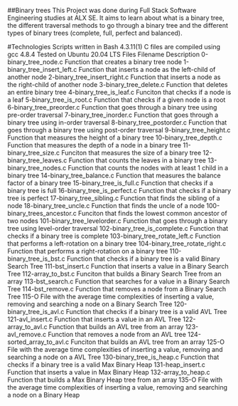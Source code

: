 ##Binary trees
This Project was  done during Full Stack Software Engineering studies at ALX SE. It aims to learn about what is a binary tree, the different traversal methods to go through a binary tree and the different types of binary trees (complete, full, perfect and balanced).

#Technologies
Scripts written in Bash 4.3.11(1)
C files are compiled using gcc 4.8.4
Tested on Ubuntu 20.04 LTS
Files
Filename	Description
0-binary_tree_node.c	Function that creates a binary tree node
1-binary_tree_insert_left.c	Function that inserts a node as the left-child of another node
2-binary_tree_insert_right.c	Function that inserts a node as the right-child of another node
3-binary_tree_delete.c	Function that deletes an entire binary tree
4-binary_tree_is_leaf.c	Funciton that checks if a node is a leaf
5-binary_tree_is_root.c	Function that checks if a given node is a root
6-binary_tree_preorder.c	Function that goes through a binary tree using pre-order traversal
7-binary_tree_inorder.c	Function that goes through a binary tree using in-order traversal
8-binary_tree_postorder.c	Function that goes through a binary tree using post-order traversal
9-binary_tree_height.c	Function that measures the height of a binary tree
10-binary_tree_depth.c	Function that measures the depth of a node in a binary tree
11-binary_tree_size.c	Funciton that measures the size of a binary tree
12-binary_tree_leaves.c	Function that counts the leaves in a binary tree
13-binary_tree_nodes.c	Function that counts the nodes with at least 1 child in a binary tree
14-binary_tree_balance.c	Function that measures the balance factor of a binary tree
15-binary_tree_is_full.c	Function that checks if a binary tree is full
16-binary_tree_is_perfect.c	Function that checks if a binary tree is perfect
17-binary_tree_sibling.c	Function that finds the sibling of a node
18-binary_tree_uncle.c	Function that finds the uncle of a node
100-binary_trees_ancestor.c	Funciton that finds the lowest common ancestor of two nodes
101-binary_tree_levelorder.c	Function that goes through a binary tree using level-order traversal
102-binary_tree_is_complete.c	Function that checks if a binary tree is complete
103-binary_tree_rotate_left.c	Function that performs a left-rotation on a binary tree
104-binary_tree_rotate_right.c	Function that performs a right-rotation on a binary tree
110-binary_tree_is_bst.c	Function that checks if a binary tree is a valid Binary Search Tree
111-bst_insert.c	Function that inserts a value in a Binary Search Tree
112-array_to_bst.c	Funciton that builds a Binary Search Tree from an array
113-bst_search.c	Function that searches for a value in a Binary Search Tree
114-bst_remove.c	Function that removes a node from a Binary Search Tree
115-O	File with the average time complexities of inserting a value, removing and searching a node on a Binary Search Tree
120-binary_tree_is_avl.c	Function that checks if a binary tree is a valid AVL Tree
121-avl_insert.c	Function that inserts a value in an AVL Tree
122-array_to_avl.c	Function that builds an AVL tree from an array
123-avl_remove.c	Function that removes a node from an AVL tree
124-sorted_array_to_avl.c	Funciton that builds an AVL tree from an array
125-O	File with the average time complexities of inserting a value, removing and searching a node on a AVL Tree
130-binary_tree_is_heap.c	Function that checks if a binary tree is a valid Max Binary Heap
131-heap_insert.c	Function that inserts a value in Max Binary Heap
132-array_to_heap.c	Function that builds a Max Binary Heap tree from an array
135-O	File with the average time complexities of inserting a value, removing and searching a node on a Binary Heap
